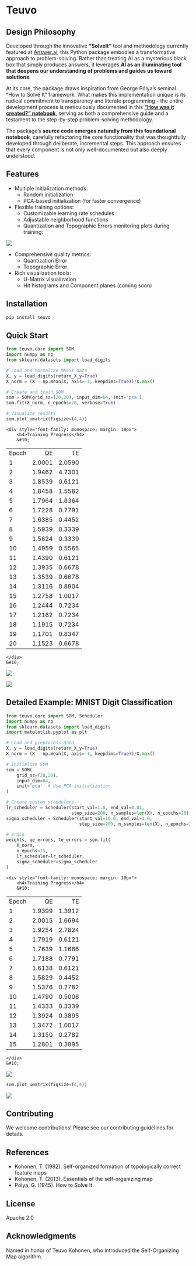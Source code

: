 # Teuvo


<!-- WARNING: THIS FILE WAS AUTOGENERATED! DO NOT EDIT! -->

## Design Philosophy

Developed through the innovative **“SolveIt”** tool and methodology
currently featured at [Answer.ai](https://www.answer.ai), this Python
package embodies a transformative approach to problem-solving. Rather
than treating AI as a mysterious black box that simply produces answers,
it leverages **AI as an illuminating tool that deepens our understanding
of problems and guides us toward solutions**.

At its core, the package draws inspiration from George Pólya’s seminal
“How to Solve It” framework. What makes this implementation unique is
its radical commitment to transparency and literate programming - the
entire development process is meticulously documented in this [**“How
was it created?” notebook**](workflow/how-was-it-created.ipynb), serving
as both a comprehensive guide and a testament to the step-by-step
problem-solving methodology.

The package’s **source code emerges naturally from this foundational
notebook**, carefully refactoring the core functionality that was
thoughtfully developed through deliberate, incremental steps. This
approach ensures that every component is not only well-documented but
also deeply understood.

## Features

- Multiple initialization methods:
  - Random initialization
  - PCA-based initialization (for faster convergence)
- Flexible training options:
  - Customizable learning rate schedules
  - Adjustable neighborhood functions
  - Quantization and Topographic Errors monitoring plots during
    training:

![](./img/som-training-in-action.gif)

- Comprehensive quality metrics:
  - Quantization Error
  - Topographic Error
- Rich visualization tools:
  - U-Matrix visualization
  - Hit histograms and Component planes (coming soon)

## Installation

``` bash
pip install teuvo
```

## Quick Start

``` python
from teuvo.core import SOM
import numpy as np
from sklearn.datasets import load_digits

# Load and normalize MNIST data
X, y = load_digits(return_X_y=True)
X_norm = (X - np.mean(X, axis=-1, keepdims=True))/X.max()

# Create and train SOM
som = SOM(grid_sz=(20,20), input_dim=64, init='pca')
som.fit(X_norm, n_epochs=20, verbose=True)

# Visualize results
som.plot_umatrix(figsize=(4,4))
```

    <div style="font-family: monospace; margin: 10px">
        <h4>Training Progress</h4>
        &#10;

|       |        |        |
|:------|-------:|-------:|
| Epoch |     QE |     TE |
| 1     | 2.0001 | 2.0590 |
| 2     | 1.9462 | 4.7301 |
| 3     | 1.8539 | 0.6121 |
| 4     | 1.8458 | 1.5582 |
| 5     | 1.7964 | 1.8364 |
| 6     | 1.7228 | 0.7791 |
| 7     | 1.6385 | 0.4452 |
| 8     | 1.5939 | 0.3339 |
| 9     | 1.5624 | 0.3339 |
| 10    | 1.4959 | 0.5565 |
| 11    | 1.4390 | 0.6121 |
| 12    | 1.3935 | 0.6678 |
| 13    | 1.3539 | 0.6678 |
| 14    | 1.3116 | 0.8904 |
| 15    | 1.2758 | 1.0017 |
| 16    | 1.2444 | 0.7234 |
| 17    | 1.2162 | 0.7234 |
| 18    | 1.1915 | 0.7234 |
| 19    | 1.1701 | 0.8347 |
| 20    | 1.1523 | 0.6678 |

    </div>
    &#10;

![](index_files/figure-commonmark/cell-2-output-2.png)

<style>
    /* Turns off some styling */
    progress {
        /* gets rid of default border in Firefox and Opera. */
        border: none;
        /* Needs to be in here for Safari polyfill so background images work as expected. */
        background-size: auto;
    }
    progress:not([value]), progress:not([value])::-webkit-progress-bar {
        background: repeating-linear-gradient(45deg, #7e7e7e, #7e7e7e 10px, #5c5c5c 10px, #5c5c5c 20px);
    }
    .progress-bar-interrupted, .progress-bar-interrupted::-webkit-progress-bar {
        background: #F44336;
    }
</style>

![](index_files/figure-commonmark/cell-2-output-5.png)

## Detailed Example: MNIST Digit Classification

``` python
from teuvo.core import SOM, Scheduler
import numpy as np
from sklearn.datasets import load_digits
import matplotlib.pyplot as plt

# Load and preprocess data
X, y = load_digits(return_X_y=True)
X_norm = (X - np.mean(X, axis=-1, keepdims=True))/X.max()

# Initialize SOM
som = SOM(
    grid_sz=(20,20),
    input_dim=64,
    init='pca'  # Use PCA initialization
)

# Create custom schedulers
lr_scheduler = Scheduler(start_val=1.0, end_val=0.01, 
                         step_size=200, n_samples=len(X), n_epochs=20)
sigma_scheduler = Scheduler(start_val=10.0, end_val=1.0, 
                            step_size=200, n_samples=len(X), n_epochs=20)

# Train
weights, qe_errors, te_errors = som.fit(
    X_norm,
    n_epochs=15,
    lr_scheduler=lr_scheduler,
    sigma_scheduler=sigma_scheduler
)
```

    <div style="font-family: monospace; margin: 10px">
        <h4>Training Progress</h4>
        &#10;

|       |        |        |
|:------|-------:|-------:|
| Epoch |     QE |     TE |
| 1     | 1.9399 | 1.3912 |
| 2     | 2.0015 | 1.6694 |
| 3     | 1.9254 | 2.7824 |
| 4     | 1.7919 | 0.6121 |
| 5     | 1.7639 | 1.1686 |
| 6     | 1.7188 | 0.7791 |
| 7     | 1.6138 | 0.6121 |
| 8     | 1.5829 | 0.4452 |
| 9     | 1.5376 | 0.2782 |
| 10    | 1.4790 | 0.5008 |
| 11    | 1.4333 | 0.3339 |
| 12    | 1.3924 | 0.3895 |
| 13    | 1.3472 | 1.0017 |
| 14    | 1.3150 | 0.2782 |
| 15    | 1.2801 | 0.3895 |

    </div>
    &#10;

![](index_files/figure-commonmark/cell-3-output-2.png)

<style>
    /* Turns off some styling */
    progress {
        /* gets rid of default border in Firefox and Opera. */
        border: none;
        /* Needs to be in here for Safari polyfill so background images work as expected. */
        background-size: auto;
    }
    progress:not([value]), progress:not([value])::-webkit-progress-bar {
        background: repeating-linear-gradient(45deg, #7e7e7e, #7e7e7e 10px, #5c5c5c 10px, #5c5c5c 20px);
    }
    .progress-bar-interrupted, .progress-bar-interrupted::-webkit-progress-bar {
        background: #F44336;
    }
</style>

``` python
som.plot_umatrix(figsize=(4,4))
```

![](index_files/figure-commonmark/cell-4-output-1.png)

## Contributing

We welcome contributions! Please see our contributing guidelines for
details.

## References

- Kohonen, T. (1982). Self-organized formation of topologically correct
  feature maps
- Kohonen, T. (2013). Essentials of the self-organizing map
- Polya, G. (1945). How to Solve It

## License

Apache 2.0

## Acknowledgments

Named in honor of Teuvo Kohonen, who introduced the Self-Organizing Map
algorithm.
